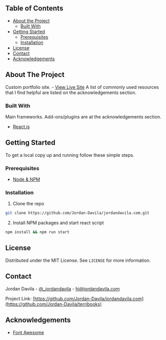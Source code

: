 <!-- TABLE OF CONTENTS -->

## Table of Contents

-   [About the Project](#about-the-project)
    -   [Built With](#built-with)
-   [Getting Started](#getting-started)
    -   [Prerequisites](#prerequisites)
    -   [Installation](#installation)
-   [License](#license)
-   [Contact](#contact)
-   [Acknowledgements](#acknowledgements)

<!-- ABOUT THE PROJECT -->

## About The Project

Custom portfolio site. - [View Live Site](https://jordandavila.com)
A list of commonly used resources that I find helpful are listed on the acknowledgements section.

### Built With

Main frameworks. Add-ons/plugins are at the acknowledgements section.

-   [React.js](https://reactjs.org)

<!-- GETTING STARTED -->

## Getting Started

To get a local copy up and running follow these simple steps.

### Prerequisites

-   [Node & NPM](https://www.npmjs.com/get-npm)

### Installation

1. Clone the repo

```sh
git clone https://github.com/Jordan-Davila/jordandavila.com.git
```

2. Install NPM packages and start react script

```sh
npm install && npm run start
```

<!-- LICENSE -->

## License

Distributed under the MIT License. See `LICENSE` for more information.

<!-- CONTACT -->

## Contact

Jordan Davila - [@\_jordandavila](https://twitter.com/_jordandavila) - hi@jordandavila.com

Project Link: [https://github.com/Jordan-Davila/jordandavila.com](https://github.com/Jordan-Davila/terribooks)

<!-- ACKNOWLEDGEMENTS -->

## Acknowledgements

-   [Font Awesome](https://fontawesome.com)

<!-- MARKDOWN LINKS & IMAGES -->
<!-- https://www.markdownguide.org/basic-syntax/#reference-style-links -->

[license-shield]: https://img.shields.io/github/license/Jordan-Davila/terribooks.svg?style=flat-square
[license-url]: https://github.com/Jordan-Davila/jordandavila.com/blob/master/LICENSE.txt

